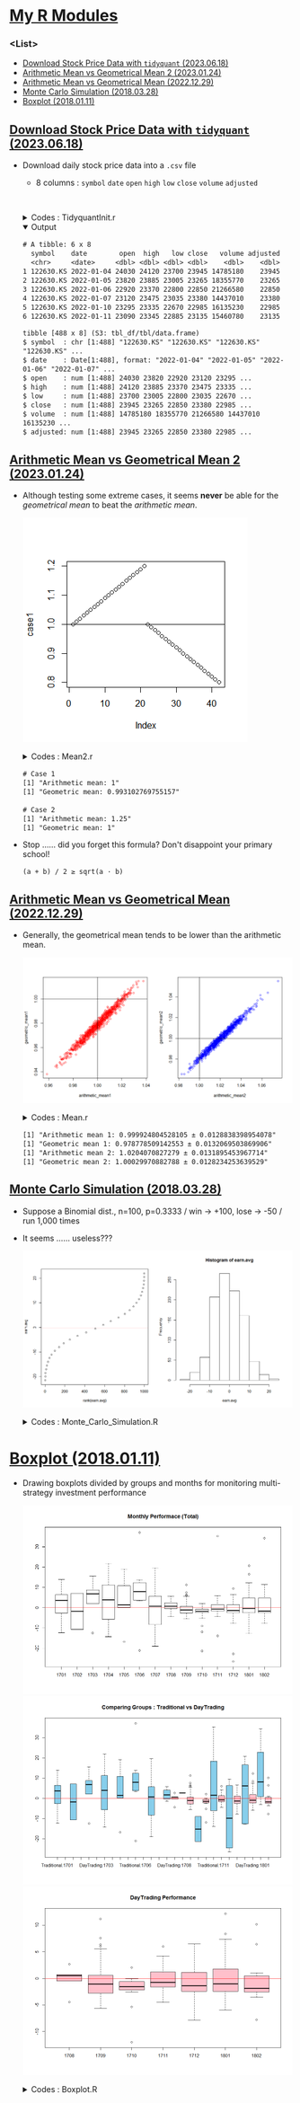 # [My R Modules](../README.md#my-r-modules)


### \<List>

- [Download Stock Price Data with `tidyquant` (2023.06.18)](#download-stock-price-data-with-tidyquant-20230618)
- [Arithmetic Mean vs Geometrical Mean 2 (2023.01.24)](#arithmetic-mean-vs-geometrical-mean-2-20230124)
- [Arithmetic Mean vs Geometrical Mean (2022.12.29)](#arithmetic-mean-vs-geometrical-mean-20221229)
- [Monte Carlo Simulation (2018.03.28)](#monte-carlo-simulation-20180328)
- [Boxplot (2018.01.11)](#boxplot-20180111)


## [Download Stock Price Data with `tidyquant` (2023.06.18)](#list)

- Download daily stock price data into a `.csv` file  
  - 8 columns : `symbol` `date` `open` `high` `low` `close` `volume` `adjusted`

  <br><details>
    <summary>Codes : TidyquantInit.r</summary>

  ```r
  # 필요한 라이브러리를 로드합니다
  if (!requireNamespace("tidyquant")) {
      install.packages("tidyquant")
  }
  library(tidyquant)

  # 작업 디렉토리를 설정합니다. 해당 경로에 저장될 것입니다.
  setwd({path})

  # 다운로드 받을 종목의 심볼을 정의합니다
  symbols <- c("122630.KS", "252670.KS")  # KODEX 레버리지, KODEX 200선물인버스2X

  # 데이터를 다운로드할 기간을 설정합니다
  start_date <- "2022-01-01"
  end_date <- "2022-12-31"

  # 종목 데이터를 다운로드합니다
  data <- tq_get(symbols, from = start_date, to = end_date)
  head(data)
  str(data)

  # 데이터프레임을 CSV 파일로 저장합니다
  current_datetime <- format(Sys.time(), "%Y%m%d_%H%M%S")
  write.csv(data, file = paste0("stock_data_", current_datetime, ".csv"))
  ```
  </details>
  <details open="">
    <summary>Output</summary>

  ```text
  # A tibble: 6 x 8
    symbol    date        open  high   low close   volume adjusted
    <chr>     <date>     <dbl> <dbl> <dbl> <dbl>    <dbl>    <dbl>
  1 122630.KS 2022-01-04 24030 24120 23700 23945 14785180    23945
  2 122630.KS 2022-01-05 23820 23885 23005 23265 18355770    23265
  3 122630.KS 2022-01-06 22920 23370 22800 22850 21266580    22850
  4 122630.KS 2022-01-07 23120 23475 23035 23380 14437010    23380
  5 122630.KS 2022-01-10 23295 23335 22670 22985 16135230    22985
  6 122630.KS 2022-01-11 23090 23345 22885 23135 15460780    23135
  ```
  ```text
  tibble [488 x 8] (S3: tbl_df/tbl/data.frame)
  $ symbol  : chr [1:488] "122630.KS" "122630.KS" "122630.KS" "122630.KS" ...
  $ date    : Date[1:488], format: "2022-01-04" "2022-01-05" "2022-01-06" "2022-01-07" ...
  $ open    : num [1:488] 24030 23820 22920 23120 23295 ...
  $ high    : num [1:488] 24120 23885 23370 23475 23335 ...
  $ low     : num [1:488] 23700 23005 22800 23035 22670 ...
  $ close   : num [1:488] 23945 23265 22850 23380 22985 ...
  $ volume  : num [1:488] 14785180 18355770 21266580 14437010 16135230 ...
  $ adjusted: num [1:488] 23945 23265 22850 23380 22985 ...
  ```
  </details>

## [Arithmetic Mean vs Geometrical Mean 2 (2023.01.24)](#list)

- Although testing some extreme cases, it seems **never** be able for the *geometrical mean* to beat the *arithmetic mean*.

  ![An extreme case](./Images/Mean2_20230124.png)

  <details>
    <summary>Codes : Mean2.r</summary>

  ```r
  # Case 1

  case1 <- c(seq(1, 1.2, by=0.01), seq(1, 0.8, by=-0.01))
  # case1 <- seq(1.2, 0.8, by=-0.01)
  plot(case1)
  abline(h = 1)

  aMean <- mean(case1)
  gMean <- exp(mean(log(case1)))

  print(paste("Arithmetic mean:", aMean))
  print(paste("Geometric mean:", gMean))
  ```
  ```r
  # Case 2

  case2 <- c(2, 0.5)
  aMean <- mean(case2)
  gMean <- exp(mean(log(case2)))

  print(paste("Arithmetic mean:", aMean))
  print(paste("Geometric mean:", gMean))
  ```
  </details>

  ```
  # Case 1
  [1] "Arithmetic mean: 1"
  [1] "Geometric mean: 0.993102769755157"

  # Case 2
  [1] "Arithmetic mean: 1.25"
  [1] "Geometric mean: 1"
  ```

- Stop …… did you forget this formula? Don't disappoint your primary school!
  ```
  (a + b) / 2 ≥ sqrt(a · b)
  ```


## [Arithmetic Mean vs Geometrical Mean (2022.12.29)](#list)

- Generally, the geometrical mean tends to be lower than the arithmetic mean.

  ![Arithmetic Mean vs Geometrical Mean](./Images/Mean_20221229.png)

  <details>
    <summary>Codes : Mean.r</summary>

  ```r
  # Set the number of simulations
  n_simulations <- 1000

  # Set the sample size
  sample_size <- 240

  # Set the distribution of values for the random sample
  mean = 1
  sd = 0.3
  ```
  ```r
  # Initialize vectors to store the results of the simulations
  arithmetic_mean1 <- numeric(n_simulations)
  arithmetic_mean2 <- numeric(n_simulations)
  geometric_mean1 <- numeric(n_simulations)
  geometric_mean2 <- numeric(n_simulations)

  # Run the simulations
  for (i in 1:n_simulations) {
      # Generate a random sample
      sample1 <- rnorm(sample_size, mean = mean, sd = sd)
      sample2 <- rlnorm(sample_size, mean = log(mean), sd = sd)

      # Calculate the arithmetic mean of the sample
      arithmetic_mean1[i] <- mean(sample1)
      arithmetic_mean2[i] <- mean(sample2)

      # Calculate the geometric mean of the sample
      geometric_mean1[i] <- exp(mean(log(sample1)))
      geometric_mean2[i] <- exp(mean(log(sample2)))
  }
  ```
  ```r
  # Calculate the mean and standard deviation of the arithmetic means
  arithmetic_mean_mean1 <- mean(arithmetic_mean1)
  arithmetic_mean_mean2 <- mean(arithmetic_mean2)
  arithmetic_mean_sd1 <- sd(arithmetic_mean1)
  arithmetic_mean_sd2 <- sd(arithmetic_mean2)

  # Calculate the mean and standard deviation of the geometric means
  geometric_mean_mean1 <- mean(geometric_mean1)
  geometric_mean_mean2 <- mean(geometric_mean2)
  geometric_mean_sd1 <- sd(geometric_mean1)
  geometric_mean_sd2 <- sd(geometric_mean2)

  # Print the results
  print(paste("Arithmetic mean 1:", arithmetic_mean_mean1, "±", arithmetic_mean_sd1))
  print(paste("Geometric mean 1:", geometric_mean_mean1, "±", geometric_mean_sd1))
  print(paste("Arithmetic mean 2:", arithmetic_mean_mean2, "±", arithmetic_mean_sd2))
  print(paste("Geometric mean 2:", geometric_mean_mean2, "±", geometric_mean_sd2))
  ```
  ```r
  # Plot
  windows(width = 11, height = 6,
          title = "Arithmetic Mean vs Geometric Mean")                            # title argument does not work
  par(mfrow = c(1, 2))
  plot(arithmetic_mean1, geometric_mean1,
      # xlim = c(0.99, 1.01), ylim = c(0.99, 1.01),
      col = "red")
  abline(h = 1); abline(v = 1)
  plot(arithmetic_mean2, geometric_mean2,
      # xlim = c(0.99, 1.01), ylim = c(0.99, 1.01),
      col = "blue")
  abline(h = 1); abline(v = 1)
  ```
  </details>

  ```
  [1] "Arithmetic mean 1: 0.999924804528105 ± 0.0128838398954078"
  [1] "Geometric mean 1: 0.978778509142553 ± 0.0132069503869906"
  [1] "Arithmetic mean 2: 1.0204070827279 ± 0.0131895453967714"
  [1] "Geometric mean 2: 1.00029970882788 ± 0.0128234253639529"
  ```

## [Monte Carlo Simulation (2018.03.28)](#list)

- Suppose a Binomial dist., n=100, p=0.3333 / win -> +100, lose -> -50 / run 1,000 times
- It seems …… useless???

  ![monte_carlo_100](./Images/Monte_Carlo_100.png)

  <details>
    <summary>Codes : Monte_Carlo_Simulation.R</summary>

  ```R
  m <- 1000; n <- 100; p <- 0.3333
  win <- 100; lose <- -50
  binom.raw <- matrix(nrow=m, ncol=n)
  earn <- matrix(nrow=m, ncol=n)
  earn.avg <-c()

  for (i in 1:m) {
    binom.raw[i,] <- rbinom(n, 1, p)
    for (j in 1:n ) {
      ifelse(binom.raw[i,j] == 1, earn[i,j] <- win, earn[i,j] <- lose)
    }
    earn.avg[i] <- mean(earn[i,])
  }

  summary(earn.avg)

  windows(width=12, height=7)
  par(mfrow=c(1,2)) 
    plot(rank(earn.avg),earn.avg)
      abline(h=mean(earn.avg), col="red")
    hist(earn.avg)
  ```
  </details>


# [Boxplot (2018.01.11)](#list)

- Drawing boxplots divided by groups and months for monitoring multi-strategy investment performance

  ![Boxplot_1_total](./Images/Boxplot_1_total_201801.png)  
  ![Boxplot_2_groups](./Images/Boxplot_2_groups_201801.png)  
  ![Boxplot_3_subset](./Images/Boxplot_3_subset_201801.png)

  <details>
    <summary>Codes : Boxplot.R</summary>

  ```r
  ## Set working directory (not necessary)
  setwd(""~/your path"")

  ## Generating file & dataframe names by each month
  ## Target Period : '17.1 ~ '18.01
  file.yymm <- c(1701:1712, 1801:1802)
  file.name <- sprintf('stock_history_%s.csv', file.yymm)
  df.name <- sprintf('stk.history.%s', file.yymm)

  ## Making dataframes by each month data
  for (i in 1:length(file.yymm)) {
    assign(df.name[i], read.csv(file.name[i], header=T))
    print(sprintf('stk.history.%s', file.yymm[i]))
  }

  ## Merging mothly data
  ## These ugly codes should be upgraded!
  stk.history <- c()
  for (i in 1:length(file.yymm)) {
    stk.history <- rbind(stk.history.1701,
                        stk.history.1702,
                        stk.history.1703,
                        stk.history.1704,
                        stk.history.1705,
                        stk.history.1706,
                        stk.history.1707,
                        stk.history.1708,
                        stk.history.1709,
                        stk.history.1710,
                        stk.history.1711,
                        stk.history.1712,
                        stk.history.1801,
                        stk.history.1802)
  }

  ## Checking the structure of the merged dataframe
  str(stk.history)


  attach(stk.history)

  ## Boxplot 1
  windows(width=10, height=7)
  boxplot(수익률 ~ YYMM, main="Monthly Performace (Total)")
  abline(h=0, col='red')

  ## Boxplot 2
  windows(width=10, height=7)
  boxplot(수익률 ~ 그룹 + YYMM, 
            main="Comparing Groups : Traditional vs DayTrading",
            col=c('skyblue','pink'))
  abline(h=0, col='red')

  ## Boxplot 3
  windows(width=10, height=7)
  boxplot(수익률 ~ YYMM, subset=그룹=='DayTrading',
            main="DayTrading Performance", col=c('pink'))
  abline(h=0, col='red')

  detach(stk.history)
  ```
  </details>